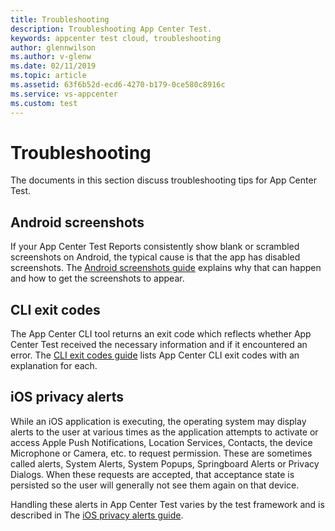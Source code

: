 ```yaml
---
title: Troubleshooting
description: Troubleshooting App Center Test.
keywords: appcenter test cloud, troubleshooting
author: glennwilson
ms.author: v-glenw
ms.date: 02/11/2019
ms.topic: article
ms.assetid: 63f6b52d-ecd6-4270-b179-0ce580c8916c
ms.service: vs-appcenter
ms.custom: test
---
```


# Troubleshooting

The documents in this section discuss troubleshooting tips for App Center Test.

## Android screenshots

If your App Center Test Reports consistently show blank or scrambled screenshots on Android, the typical cause is that the app has disabled screenshots. The [Android screenshots guide](troubleshooting-android-screenshots.md) explains why that can happen and how to get the screenshots to appear.

## CLI exit codes

The App Center CLI tool returns an exit code which reflects whether App Center Test received the necessary information and if it encountered an error. The [CLI exit codes guide](troubleshooting-cli-exit-codes.md) lists App Center CLI exit codes with an explanation for each.

## iOS privacy alerts

While an iOS application is executing, the operating system may display alerts to the user at various times as the application attempts to activate or access Apple Push Notifications, Location Services, Contacts, the device Microphone or Camera, etc. to request permission. These are sometimes called alerts, System Alerts, System Popups, Springboard Alerts or Privacy Dialogs. When these requests are accepted, that acceptance state is persisted so the user will generally not see them again on that device.

Handling these alerts in App Center Test varies by the test framework and is described in The [iOS privacy alerts guide](troubleshooting-ios-privacy-alerts.md).
